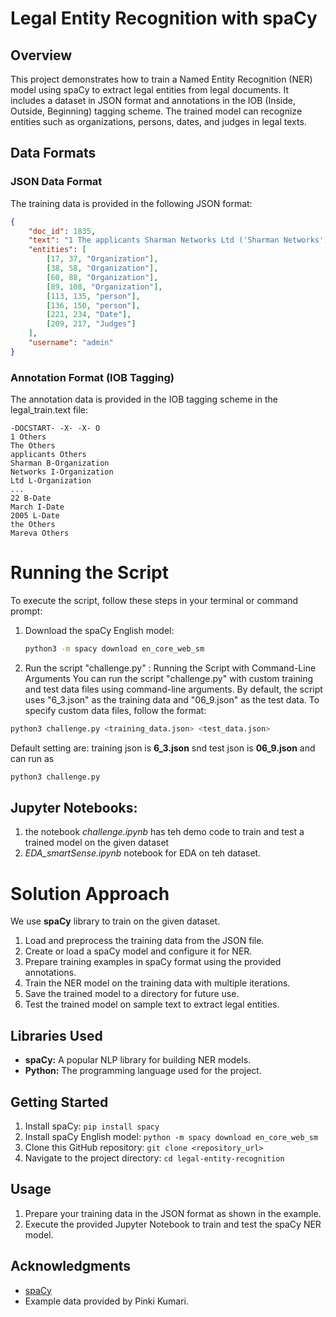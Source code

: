 # Legal Entity Recognition with spaCy

## Overview

This project demonstrates how to train a Named Entity Recognition (NER) model using spaCy to extract legal entities from legal documents. It includes a dataset in JSON format and annotations in the IOB (Inside, Outside, Beginning) tagging scheme. The trained model can recognize entities such as organizations, persons, dates, and judges in legal texts.

## Data Formats

### JSON Data Format

The training data is provided in the following JSON format:

```json
{
    "doc_id": 1835,
    "text": "1 The applicants Sharman Networks Ltd ('Sharman Networks'), Sharman License Holdings Ltd ('Sharman License') and Ms Nicola Anne Hemming ('Ms Hemming') are each the subject of asset preservation orders made by Wilcox J on 22 March 2005 ('the Mareva orders').",
    "entities": [
        [17, 37, "Organization"],
        [38, 58, "Organization"],
        [60, 88, "Organization"],
        [89, 108, "Organization"],
        [113, 135, "person"],
        [136, 150, "person"],
        [221, 234, "Date"],
        [209, 217, "Judges"]
    ],
    "username": "admin"
}
```

### Annotation Format (IOB Tagging)

The annotation data is provided in the IOB tagging scheme in the legal_train.text file:
```
-DOCSTART- -X- -X- O
1 Others 
The Others
applicants Others
Sharman B-Organization
Networks I-Organization
Ltd L-Organization
...
22 B-Date
March I-Date
2005 L-Date
the Others
Mareva Others
```

# Running the Script

To execute the script, follow these steps in your terminal or command prompt:

1. Download the spaCy English model:

   ```bash
   python3 -m spacy download en_core_web_sm
   ```
2. Run the script "challenge.py" :
   Running the Script with Command-Line Arguments
   You can run the script "challenge.py" with custom training and test data files using command-line arguments. By default, the script uses "6_3.json" as the training data and "06_9.json" as the test data. To specify custom data files, follow the format:

```bash
python3 challenge.py <training_data.json> <test_data.json>
```
Default setting are: training json is **6_3.json**  snd test json is **06_9.json** and can run as
   ```bash
   python3 challenge.py
   ```




## Jupyter Notebooks:
1. the notebook _challenge.ipynb_ has teh demo code to train and test a trained model on the given dataset
2. _EDA_smartSense.ipynb_ notebook for EDA on teh dataset.

# Solution Approach
We use **spaCy** library to train on the given dataset.

1. Load and preprocess the training data from the JSON file.
2. Create or load a spaCy model and configure it for NER.
3. Prepare training examples in spaCy format using the provided annotations.
4. Train the NER model on the training data with multiple iterations.
5. Save the trained model to a directory for future use.
6. Test the trained model on sample text to extract legal entities.

## Libraries Used

- **spaCy:** A popular NLP library for building NER models.
- **Python:** The programming language used for the project.

## Getting Started

1. Install spaCy: `pip install spacy`
2. Install spaCy English model: `python -m spacy download en_core_web_sm`
3. Clone this GitHub repository: `git clone <repository_url>`
4. Navigate to the project directory: `cd legal-entity-recognition`

## Usage

1. Prepare your training data in the JSON format as shown in the example.
2. Execute the provided Jupyter Notebook to train and test the spaCy NER model.

## Acknowledgments

- [spaCy](https://spacy.io/)
- Example data provided by Pinki Kumari.

